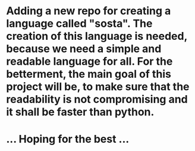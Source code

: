 #
# Adding a new repo for creating a language called "sosta". The creation of this language is needed, because we need a simple and readable language for all. For the betterment, the main goal of this project will be, to make sure that the readability is not compromising and it shall be faster than python.

# ... Hoping for the best ...